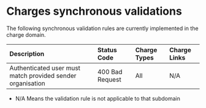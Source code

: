 # Charges synchronous validations

The following synchronous validation rules are currently implemented in the charge domain.

**Description**|**Status Code**|**Charge Types**|**Charge Links**|
|:-|:-|:-|:-|
|Authenticated user must match provided sender organisation|400 Bad Request|All|N/A|

* N/A Means the validation rule is not applicable to that subdomain

